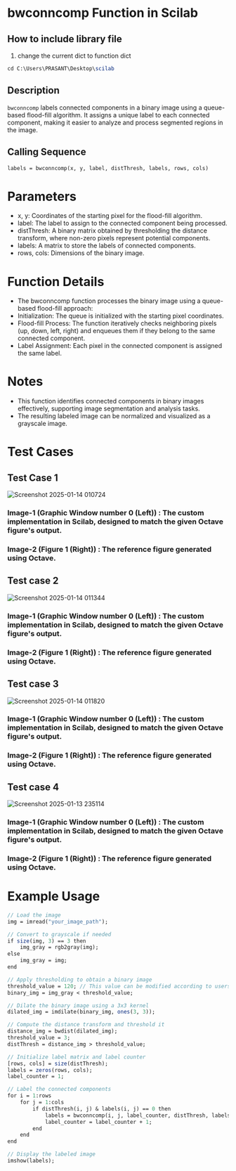 # bwconncomp Function in Scilab

## How to include library file 

1. change the current dict  to function dict

```scilab
cd C:\Users\PRASANT\Desktop\scilab
```

## Description
`bwconncomp` labels connected components in a binary image using a queue-based flood-fill algorithm. It assigns a unique label to each connected component, making it easier to analyze and process segmented regions in the image.

## Calling Sequence

```scilab
labels = bwconncomp(x, y, label, distThresh, labels, rows, cols)
```

# Parameters
-   x, y: Coordinates of the starting pixel for the flood-fill algorithm.
-   label: The label to assign to the connected component being processed.
-   distThresh: A binary matrix obtained by thresholding the distance transform, where non-zero pixels represent potential components.
-   labels: A matrix to store the labels of connected components.
-   rows, cols: Dimensions of the binary image.

# Function Details
- The bwconncomp function processes the binary image using a queue-based flood-fill approach:
- Initialization: The queue is initialized with the starting pixel coordinates.
- Flood-fill Process: The function iteratively checks neighboring pixels (up, down, left, right) and enqueues them if they belong to the same connected component.
- Label Assignment: Each pixel in the connected component is assigned the same label.

# Notes
- This function identifies connected components in binary images effectively, supporting image segmentation and analysis tasks.
- The resulting labeled image can be normalized and visualized as a grayscale image.

# Test Cases
## Test Case 1

![Screenshot 2025-01-14 010724](https://github.com/user-attachments/assets/111ffc0e-66fa-4d2a-bbe6-d4055813421e)

### Image-1 (Graphic Window number 0 (Left)) : The custom implementation in Scilab, designed to match the given Octave figure's output. 

### Image-2 (Figure 1 (Right)) : The reference figure generated using Octave.

## Test case 2

![Screenshot 2025-01-14 011344](https://github.com/user-attachments/assets/34afe463-4195-4b69-91e2-af5cf1f70abe)


### Image-1 (Graphic Window number 0 (Left)) : The custom implementation in Scilab, designed to match the given Octave figure's output. 

### Image-2 (Figure 1 (Right)) : The reference figure generated using Octave.



## Test case 3

![Screenshot 2025-01-14 011820](https://github.com/user-attachments/assets/5e6468e9-1d70-484f-a3b9-6f10225c0319)

### Image-1 (Graphic Window number 0 (Left)) : The custom implementation in Scilab, designed to match the given Octave figure's output. 

### Image-2 (Figure 1 (Right)) : The reference figure generated using Octave.

## Test case 4

![Screenshot 2025-01-13 235114](https://github.com/user-attachments/assets/47161408-6989-4a00-a048-d16c1b0baa84)

### Image-1 (Graphic Window number 0 (Left)) : The custom implementation in Scilab, designed to match the given Octave figure's output. 

### Image-2 (Figure 1 (Right)) : The reference figure generated using Octave.

# Example Usage
```scilab
// Load the image
img = imread("your_image_path");

// Convert to grayscale if needed
if size(img, 3) == 3 then
    img_gray = rgb2gray(img);
else
    img_gray = img;
end

// Apply thresholding to obtain a binary image
threshold_value = 120; // This value can be modified according to users requirement
binary_img = img_gray < threshold_value;

// Dilate the binary image using a 3x3 kernel
dilated_img = imdilate(binary_img, ones(3, 3));

// Compute the distance transform and threshold it
distance_img = bwdist(dilated_img);
threshold_value = 3;
distThresh = distance_img > threshold_value;

// Initialize label matrix and label counter
[rows, cols] = size(distThresh);
labels = zeros(rows, cols);
label_counter = 1;

// Label the connected components
for i = 1:rows
    for j = 1:cols
        if distThresh(i, j) & labels(i, j) == 0 then
            labels = bwconncomp(i, j, label_counter, distThresh, labels, rows, cols);
            label_counter = label_counter + 1;
        end
    end
end

// Display the labeled image
imshow(labels);
```
